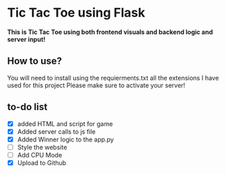 # Tic Tac Toe using Flask

**This is Tic Tac Toe using both frontend visuals and backend logic and server input!**

## How to use?

You will need to install using the requierments.txt all the extensions I have used for this project
Please make sure to activate your server!

## to-do list

- [X] added HTML and script for game
- [X] Added server calls to js file
- [X] Added Winner logic to the app.py
- [ ] Style the website
- [ ] Add CPU Mode
- [X] Upload to Github
